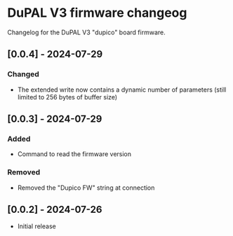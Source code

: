 # DuPAL V3 firmware changeog
Changelog for the DuPAL V3 "dupico" board firmware.

## [0.0.4] - 2024-07-29

### Changed
- The extended write now contains a dynamic number of parameters (still limited to 256 bytes of buffer size)

## [0.0.3] - 2024-07-29

### Added
- Command to read the firmware version

### Removed
- Removed the "Dupico FW" string at connection

## [0.0.2] - 2024-07-26

- Initial release